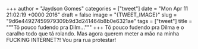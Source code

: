 
+++
author = "Jaydson Gomes"
categories = ["tweet"]
date = "Mon Apr 11 21:02:19 +0000 2016"
draft = false
image = "{TWEET_IMAGE}"
slug = "9d6e44927459979309b9d3d241464b8b0e6321ae"
tags = ["tweet"]
title = """Tô pouco fudendo pra Dilm..."""
+++
Tô pouco fudendo pra Dilma e o caralho todo que tá rolando. Mas agora querem meter a mão na minha FUCKING INTERNET?! Vou pra rua protestar!
